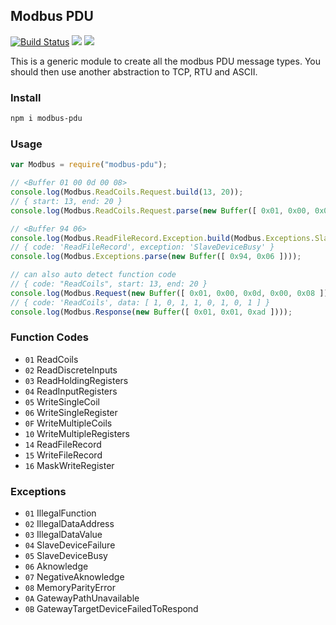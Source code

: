 ## Modbus PDU

[![Build Status](https://secure.travis-ci.org/dresende/node-modbus-pdu.png?branch=master)](http://travis-ci.org/dresende/node-modbus-pdu)
[![](https://badge.fury.io/js/modbus-pdu.svg)](https://npmjs.org/package/modbus-pdu)
[![](https://gemnasium.com/dresende/node-modbus-pdu.png)](https://gemnasium.com/dresende/node-modbus-pdu)

This is a generic module to create all the modbus PDU message types. You should then use another abstraction to TCP, RTU and ASCII.

### Install

```sh
npm i modbus-pdu
```

### Usage

```js
var Modbus = require("modbus-pdu");

// <Buffer 01 00 0d 00 08>
console.log(Modbus.ReadCoils.Request.build(13, 20));
// { start: 13, end: 20 }
console.log(Modbus.ReadCoils.Request.parse(new Buffer([ 0x01, 0x00, 0x0d, 0x00, 0x08 ])));

// <Buffer 94 06>
console.log(Modbus.ReadFileRecord.Exception.build(Modbus.Exceptions.SlaveDeviceBusy));
// { code: 'ReadFileRecord', exception: 'SlaveDeviceBusy' }
console.log(Modbus.Exceptions.parse(new Buffer([ 0x94, 0x06 ])));

// can also auto detect function code
// { code: "ReadCoils", start: 13, end: 20 }
console.log(Modbus.Request(new Buffer([ 0x01, 0x00, 0x0d, 0x00, 0x08 ])));
// { code: 'ReadCoils', data: [ 1, 0, 1, 1, 0, 1, 0, 1 ] }
console.log(Modbus.Response(new Buffer([ 0x01, 0x01, 0xad ])));
```

### Function Codes

- `01` ReadCoils
- `02` ReadDiscreteInputs
- `03` ReadHoldingRegisters
- `04` ReadInputRegisters
- `05` WriteSingleCoil
- `06` WriteSingleRegister
- `0F` WriteMultipleCoils
- `10` WriteMultipleRegisters
- `14` ReadFileRecord
- `15` WriteFileRecord
- `16` MaskWriteRegister

### Exceptions

- `01` IllegalFunction
- `02` IllegalDataAddress
- `03` IllegalDataValue
- `04` SlaveDeviceFailure
- `05` SlaveDeviceBusy
- `06` Aknowledge
- `07` NegativeAknowledge
- `08` MemoryParityError
- `0A` GatewayPathUnavailable
- `0B` GatewayTargetDeviceFailedToRespond
